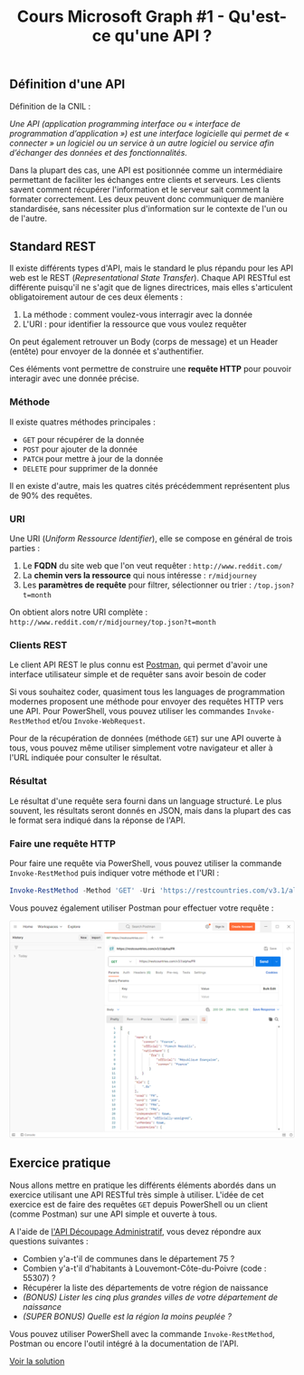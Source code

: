 ﻿---
layout: post
title: "Cours Microsoft Graph #1 - Qu'est-ce qu'une API ?"
description: "Concepts et principes de base pour l'utilisation d'une API RESTful"
tableOfContent: "/2023/09/17/cours-msgraph-sommaire"
nextLink:
  name: "Partie 2"
  id: "/2023/09/17/cours-msgraph-002"
prevLink:
  name: "Sommaire"
  id: "/2023/09/17/cours-msgraph-sommaire"
---

## Définition d'une API

Définition de la CNIL :

  *Une API (application programming interface ou « interface de programmation d’application ») est une interface logicielle qui permet de « connecter » un logiciel ou un service à un autre logiciel ou service afin d’échanger des données et des fonctionnalités.*

Dans la plupart des cas, une API est positionnée comme un intermédiaire permettant de faciliter les échanges entre clients et serveurs. Les clients savent comment récupérer l'information et le serveur sait comment la formater correctement. Les deux peuvent donc communiquer de manière standardisée, sans nécessiter plus d'information sur le contexte de l'un ou de l'autre.

## Standard REST

Il existe différents types d'API, mais le standard le plus répandu pour les API web est le REST (*Representational State Transfer*). Chaque API RESTful est différente puisqu'il ne s'agit que de lignes directrices, mais elles s'articulent obligatoirement autour de ces deux élements :

1. La méthode : comment voulez-vous interragir avec la donnée
2. L'URI : pour identifier la ressource que vous voulez requêter

On peut également retrouver un Body (corps de message) et un Header (entête) pour envoyer de la donnée et s'authentifier.

Ces éléments vont permettre de construire une **requête HTTP** pour pouvoir interagir avec une donnée précise.

### Méthode

Il existe quatres méthodes principales :

- `GET` pour récupérer de la donnée
- `POST` pour ajouter de la donnée
- `PATCH` pour mettre à jour de la donnée
- `DELETE` pour supprimer de la donnée

Il en existe d'autre, mais les quatres cités précédemment représentent plus de 90% des requêtes.

### URI

Une URI (*Uniform Ressource Identifier*), elle se compose en général de trois parties :

1. Le **FQDN** du site web que l'on veut requêter : `http://www.reddit.com/`
2. La **chemin vers la ressource** qui nous intéresse : `r/midjourney`
3. Les **paramètres de requête** pour filtrer, sélectionner ou trier : `/top.json?t=month`

On obtient alors notre URI complète : `http://www.reddit.com/r/midjourney/top.json?t=month`

### Clients REST

Le client API REST le plus connu est [Postman](https://www.postman.com/downloads/?utm_source=postman-home), qui permet d'avoir une interface utilisateur simple et de requêter sans avoir besoin de coder

Si vous souhaitez coder, quasiment tous les languages de programmation modernes proposent une méthode pour envoyer des requêtes HTTP vers une API. Pour PowerShell, vous pouvez utiliser les commandes `Invoke-RestMethod` et/ou `Invoke-WebRequest`.

Pour de la récupération de données (méthode `GET`) sur une API ouverte à tous, vous pouvez même utiliser simplement votre navigateur et aller à l'URL indiquée pour consulter le résultat.

### Résultat

Le résultat d'une requête sera fourni dans un language structuré. Le plus souvent, les résultats seront donnés en JSON, mais dans la plupart des cas le format sera indiqué dans la réponse de l'API.

### Faire une requête HTTP

Pour faire une requête via PowerShell, vous pouvez utiliser la commande `Invoke-RestMethod` puis indiquer votre méthode et l'URI :

```powershell
Invoke-RestMethod -Method 'GET' -Uri 'https://restcountries.com/v3.1/alpha/FR'
```

Vous pouvez également utiliser Postman pour effectuer votre requête :

![Exemple de requête via Postman](/assets/images/postman-001.png)

## Exercice pratique

Nous allons mettre en pratique les différents éléments abordés dans un exercice utilisant une API RESTful très simple à utiliser. L'idée de cet exercice est de faire des requêtes `GET` depuis PowerShell ou un client (comme Postman) sur une API simple et ouverte à tous.

A l'aide de [l'API Découpage Administratif](https://api.gouv.fr/documentation/api-geo), vous devez répondre aux questions suivantes :

- Combien y'a-t'il de communes dans le département 75 ?
- Combien y'a-t'il d'habitants à Louvemont-Côte-du-Poivre (code : 55307) ?
- Récupérer la liste des départements de votre région de naissance
- *(BONUS) Lister les cinq plus grandes villes de votre département de naissance*
- *(SUPER BONUS) Quelle est la région la moins peuplée ?*

Vous pouvez utiliser PowerShell avec la commande `Invoke-RestMethod`, Postman ou encore l'outil intégré à la documentation de l'API.

<a class="solution" href="https://github.com/leobouard/leobouard.github.io/blob/main/assets/scripts/cours-msgraph-001.ps1" target="_blank">Voir la solution</a>
